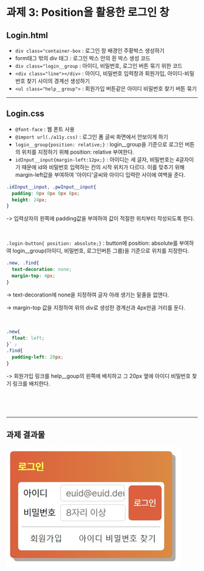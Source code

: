 # 과제 3: Position을 활용한 로그인 창

## Login.html
- `div class="container-box` : 로그인 창 배경인 주황박스 생성하기
- form태그 밖의 div 태그 : 로그인 박스 안의 흰 박스 생성 코드
- `div class="login__group` : 아이디, 비밀번호, 로그인 버튼 묶기 위한 코드
- `<div class="line"></div>` : 아이디, 비밀번호 입력창과 회원가입, 아이디-비밀번호 찾기 사이의 경계선 생성하기
- `<ul class="help__group">` : 회원가입 버튼같은 아이디 비밀번호 찾기 버튼 묶기



---
## Login.css
- `@font-face` : 웹 폰트 사용
- `@import url(./a11y.css)` : 로그인 폼 글씨 화면에서 안보이게 하기
- `login__group{position: relative;}` : login__group을 기준으로 로그인 버튼의 위치를 지정하기 위해 position: relative 부여한다.
- `idInput__input{margin-left:12px;}` : 아이디는 세 글자, 비밀번호는 4글자이기 때문에 id와 비밀번호 입력하는 칸의 시작 위치가 다르다. 이를 맞추기 위해 margin-left값을 부여하여 '아이디'글씨와 아이디 입력란 사이에 여백을 준다.

```css
.idInput__input, .pwInput__input{
  padding: 0px 0px 0px 8px;
  height: 24px;
}
```
-> 입력상자의 왼쪽에 padding값을 부여하여 값이 적절한 위치부터 작성되도록 한다.

<br>

`.login-button{
  position: absolute;}` : button에 position: absolute를 부여하여 login__group(아이디, 비밀번호, 로그인버튼 그룹)을 기준으로 위치를 지정한다.



```css
.new, .find{
  text-decoration: none;
  margin-top: 4px;
}
```

-> text-decoration에 none을 지정하여 글자 아래 생기는 밑줄을 없앤다.

-> margin-top 값을 지정하여 위의 div로 생성한 경계선과 4px만큼 거리를 둔다.


<br>

```css
.new{
  float: left;
}` : 
.find{
  padding-left: 20px;
}
```
-> 회원가입 링크를 help__goup의 왼쪽에 배치하고 그 20px 옆에 아이디 비밀번호 찾기 링크를 배치한다.

<br>
<br>
<br>

---

## 과제 결과물
![이미지](./images/homework3.jpg "과제3 스크린샷")




















